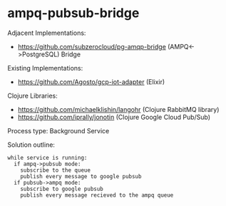ampq-pubsub-bridge
==================

Adjacent Implementations:
* https://github.com/subzerocloud/pg-amqp-bridge (AMPQ<->PostgreSQL) Bridge

Existing Implementations:
* https://github.com/Agosto/gcp-iot-adapter (Elixir)

Clojure Libraries:
* https://github.com/michaelklishin/langohr (Clojure RabbitMQ library)
* https://github.com/iprally/jonotin (Clojure Google Cloud Pub/Sub)

Process type: Background Service

Solution outline:
```
while service is running:
  if ampq->pubsub mode:
    subscribe to the queue
    publish every message to google pubsub
  if pubsub->ampq mode:
    subscribe to google pubsub
    publish every message recieved to the ampq queue
```
